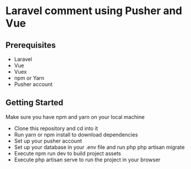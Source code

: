 # Laravel comment using Pusher and Vue

## Prerequisites

- Laravel
- Vue
- Vuex
- npm or Yarn
- Pusher account

## Getting Started
Make sure you have npm and yarn on your local machine

- Clone this repository and cd into it
- Run yarn or npm install to download dependencies
- Set up your pusher account
- Set up your database in your .env file and run php php artisan migrate
- Execute npm run dev to build project assets
- Execute php artisan serve to run the project in your browser
